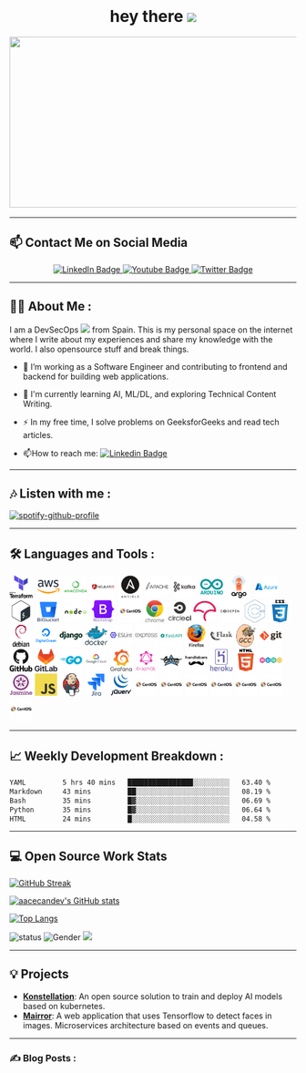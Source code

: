 
<div id="header" align="center">
  <div></div>
  <div id="counters">
    <img src="https://komarev.com/ghpvc/?username=aacecandev&style=flat-square&color=blue" alt=""/>
    <img src="https://visitor-badge.glitch.me/badge?page_id=github.com/aacecandev" alt=""/>
  </div>
  <div>
    <h1>
      hey there
      <img src="https://media.giphy.com/media/hvRJCLFzcasrR4ia7z/giphy.gif" width="30px"/>
    </h1>
  </div>
</div>

<div align="center">
  <img src="https://media.giphy.com/media/dWesBcTLavkZuG35MI/giphy.gif" width="600" height="300"/>
</div>

---

## 📫 Contact Me on Social Media

<div id="contact" align="center">
  <div id="badges">
    <a href="https://www.linkedin.com/in/aacecan/">
      <img src="https://img.shields.io/badge/LinkedIn-blue?style=for-the-badge&logo=linkedin&logoColor=white" alt="LinkedIn Badge"/>
    </a>
    <a href="https://youtube.com/@aacecandev">
      <img src="https://img.shields.io/badge/YouTube-red?style=for-the-badge&logo=youtube&logoColor=white" alt="Youtube Badge"/>
    </a>
    <a href="https://twitter.com/aacecandev">
      <img src="https://img.shields.io/badge/Twitter-blue?style=for-the-badge&logo=twitter&logoColor=white" alt="Twitter Badge"/>
    </a>
  </div>
</div>

---

## :man_technologist: About Me :

I am a DevSecOps <img src="https://media.giphy.com/media/WUlplcMpOCEmTGBtBW/giphy.gif" width="30"> from Spain. This is my personal space on the internet where I write about my experiences and share my knowledge with the world. I also opensource stuff and break things.

- :telescope: I’m working as a Software Engineer and contributing to frontend and backend for building web applications.

- :seedling: I'm currently learning AI, ML/DL, and exploring Technical Content Writing.

- :zap: In my free time, I solve problems on GeeksforGeeks and read tech articles.

- :mailbox:How to reach me: [![Linkedin Badge](https://img.shields.io/badge/-aacecandev-blue?style=flat&logo=Linkedin&logoColor=white)](https://www.linkedin.com/in/aacecan/)

---

## :notes: Listen with me :

[![spotify-github-profile](https://spotify-github-profile.vercel.app/api/view?uid=alexvk89&cover_image=true&theme=default&show_offline=false&background_color=121212)](https://spotify-github-profile.vercel.app/api/view?uid=alexvk89&redirect=true)

---

## :hammer_and_wrench: Languages and Tools :

<div>
  <img src="https://github.com/devicons/devicon/blob/master/icons/terraform/terraform-original-wordmark.svg" title="Terraform" alt="Terraform" width="40" height="40"/>&nbsp;
  <img src="https://github.com/devicons/devicon/blob/master/icons/amazonwebservices/amazonwebservices-original-wordmark.svg" title="AWS" alt="AWS" width="40" height="40"/>&nbsp;
  <img src="https://github.com/devicons/devicon/blob/master/icons/anaconda/anaconda-original-wordmark.svg" title="Anaconda" alt="Anaconda" width="40" height="40"/>&nbsp;
  <img src="https://github.com/devicons/devicon/blob/master/icons/angularjs/angularjs-original-wordmark.svg" title="Angular" alt="Angular" width="40" height="40"/>&nbsp;
  <img src="https://github.com/devicons/devicon/blob/master/icons/ansible/ansible-original-wordmark.svg" title="Ansible" alt="Ansible" width="40" height="40"/>&nbsp;
  <img src="https://github.com/devicons/devicon/blob/master/icons/apache/apache-line-wordmark.svg" title="Apache" alt="Apache " width="40" height="40"/>&nbsp;
  <img src="https://github.com/devicons/devicon/blob/master/icons/apachekafka/apachekafka-original-wordmark.svg"  title="Kafka" alt="Kafka" width="40" height="40"/>&nbsp;
  <img src="https://github.com/devicons/devicon/blob/master/icons/arduino/arduino-original-wordmark.svg" title="Arduino" alt="Arduino" width="40" height="40"/>&nbsp;
  <img src="https://github.com/devicons/devicon/blob/master/icons/argocd/argocd-original-wordmark.svg" title="ArgoCD" alt="ArgoCD" width="40" height="40"/>&nbsp;
  <img src="https://github.com/devicons/devicon/blob/master/icons/azure/azure-original-wordmark.svg" title="Azure" alt="Azure" width="40" height="40"/>&nbsp;
  <img src="https://github.com/devicons/devicon/blob/master/icons/bash/bash-original.svg" title="Bash"  alt="Bash" width="40" height="40"/>&nbsp;
  <img src="https://github.com/devicons/devicon/blob/master/icons/bitbucket/bitbucket-original-wordmark.svg" title="BitBucket"  alt="BitBucket" width="40" height="40"/>&nbsp;
  <img src="https://github.com/devicons/devicon/blob/master/icons/nodejs/nodejs-original-wordmark.svg" title="NodeJS" alt="NodeJS" width="40" height="40"/>&nbsp;
  <img src="https://github.com/devicons/devicon/blob/master/icons/bootstrap/bootstrap-original-wordmark.svg" title="Bootstrap" alt="Bootstrap" width="40" height="40"/>&nbsp;
  <img src="https://github.com/devicons/devicon/blob/master/icons/centos/centos-original-wordmark.svg" title="CentOS" **alt="CentOS" width="40" height="40"/>
  <img src="https://github.com/devicons/devicon/blob/master/icons/chrome/chrome-original-wordmark.svg" title="Chrome" **alt="Chrome" width="40" height="40"/>
  <img src="https://github.com/devicons/devicon/blob/master/icons/circleci/circleci-plain-wordmark.svg" title="CircleCI" **alt="CircleCI" width="40" height="40"/>
  <img src="https://github.com/devicons/devicon/blob/master/icons/codecov/codecov-plain.svg" title="Codecov" **alt="Codecov" width="40" height="40"/>
  <img src="https://github.com/devicons/devicon/blob/master/icons/codepen/codepen-original-wordmark.svg" title="Codepen" **alt="Codepen" width="40" height="40"/>
  <img src="https://github.com/devicons/devicon/blob/master/icons/cplusplus/cplusplus-line.svg" title="CPlusPlus" **alt="CPlusPlus" width="40" height="40"/>
  <img src="https://github.com/devicons/devicon/blob/master/icons/css3/css3-original-wordmark.svg" title="CSS3" **alt="CSS3" width="40" height="40"/>
  <img src="https://github.com/devicons/devicon/blob/master/icons/debian/debian-original-wordmark.svg" title="Debian" **alt="Debian" width="40" height="40"/>
  <img src="https://github.com/devicons/devicon/blob/master/icons/digitalocean/digitalocean-original-wordmark.svg" title="DigitalOcean" **alt="DigitalOcean" width="40" height="40"/>
  <img src="https://github.com/devicons/devicon/blob/master/icons/django/django-plain-wordmark.svg" title="Django" **alt="Django" width="40" height="40"/>
  <img src="https://github.com/devicons/devicon/blob/master/icons/docker/docker-original-wordmark.svg" title="Docker" **alt="Docker" width="40" height="40"/>
  <img src="https://github.com/devicons/devicon/blob/master/icons/eslint/eslint-original-wordmark.svg" title="Eslint" **alt="Eslint" width="40" height="40"/>
  <img src="https://github.com/devicons/devicon/blob/master/icons/express/express-original-wordmark.svg" title="Express" **alt="Express" width="40" height="40"/>
  <img src="https://github.com/devicons/devicon/blob/master/icons/fastapi/fastapi-original-wordmark.svg" title="Fastapi" **alt="Fastapi" width="40" height="40"/>
  <img src="https://github.com/devicons/devicon/blob/master/icons/firefox/firefox-original-wordmark.svg" title="Firefox" **alt="Firefox" width="40" height="40"/>
  <img src="https://github.com/devicons/devicon/blob/master/icons/flask/flask-original-wordmark.svg" title="Flask" **alt="Flask" width="40" height="40"/>
  <img src="https://github.com/devicons/devicon/blob/master/icons/gcc/gcc-original.svg" title="Gcc" **alt="Gcc" width="40" height="40"/>
  <img src="https://github.com/devicons/devicon/blob/master/icons/git/git-original-wordmark.svg" title="Git" **alt="Git" width="40" height="40"/>
  <img src="https://github.com/devicons/devicon/blob/master/icons/github/github-original-wordmark.svg" title="Github" **alt="Github" width="40" height="40"/>
  <img src="https://github.com/devicons/devicon/blob/master/icons/gitlab/gitlab-original-wordmark.svg" title="Gitlab" **alt="Gitlab" width="40" height="40"/>
  <img src="https://github.com/devicons/devicon/blob/master/icons/go/go-original-wordmark.svg" title="Go" **alt="Go" width="40" height="40"/>
  <img src="https://github.com/devicons/devicon/blob/master/icons/googlecloud/googlecloud-original-wordmark.svg" title="GoogleCloud" **alt="GoogleCloud" width="40" height="40"/>
  <img src="https://github.com/devicons/devicon/blob/master/icons/grafana/grafana-original-wordmark.svg" title="Grafana" **alt="Grafana" width="40" height="40"/>
  <img src="https://github.com/devicons/devicon/blob/master/icons/graphql/graphql-plain-wordmark.svg" title="Graphql" **alt="Graphql" width="40" height="40"/>
  <img src="https://github.com/devicons/devicon/blob/master/icons/groovy/groovy-original.svg" title="Groovy" **alt="Groovy" width="40" height="40"/>
  <img src="https://github.com/devicons/devicon/blob/master/icons/handlebars/handlebars-original-wordmark.svg" title="Handlebars" **alt="Handlebars" width="40" height="40"/>
  <img src="https://github.com/devicons/devicon/blob/master/icons/heroku/heroku-original-wordmark.svg" title="Heroku" **alt="Heroku" width="40" height="40"/>
  <img src="https://github.com/devicons/devicon/blob/master/icons/html5/html5-original-wordmark.svg" title="Html5" **alt="Html5" width="40" height="40"/>
  <img src="https://github.com/devicons/devicon/blob/master/icons/hugo/hugo-original-wordmark.svg" title="Hugo" **alt="Hugo" width="40" height="40"/>
  <img src="https://github.com/devicons/devicon/blob/master/icons/jasmine/jasmine-plain-wordmark.svg" title="Jasmine" **alt="Jasmine" width="40" height="40"/>
  <img src="https://github.com/devicons/devicon/blob/master/icons/javascript/javascript-original.svg" title="Javascript" **alt="Javascript" width="40" height="40"/>
  <img src="https://github.com/devicons/devicon/blob/master/icons/jenkins/jenkins-original.svg" title="Jenkins" **alt="Jenkins" width="40" height="40"/>
  <img src="https://github.com/devicons/devicon/blob/master/icons/jira/jira-original-wordmark.svg" title="Jira" **alt="Jira" width="40" height="40"/>
  <img src="https://github.com/devicons/devicon/blob/master/icons/jquery/jquery-original-wordmark.svg" title="Jquery" **alt="Jquery" width="40" height="40"/>
  <img src="https://github.com/devicons/devicon/blob/master/icons/centos/centos-original-wordmark.svg" title="CentOS" **alt="CentOS" width="40" height="40"/>
  <img src="https://github.com/devicons/devicon/blob/master/icons/centos/centos-original-wordmark.svg" title="CentOS" **alt="CentOS" width="40" height="40"/>
  <img src="https://github.com/devicons/devicon/blob/master/icons/centos/centos-original-wordmark.svg" title="CentOS" **alt="CentOS" width="40" height="40"/>
  <img src="https://github.com/devicons/devicon/blob/master/icons/centos/centos-original-wordmark.svg" title="CentOS" **alt="CentOS" width="40" height="40"/>
  <img src="https://github.com/devicons/devicon/blob/master/icons/centos/centos-original-wordmark.svg" title="CentOS" **alt="CentOS" width="40" height="40"/>
  <img src="https://github.com/devicons/devicon/blob/master/icons/centos/centos-original-wordmark.svg" title="CentOS" **alt="CentOS" width="40" height="40"/>
  <img src="https://github.com/devicons/devicon/blob/master/icons/centos/centos-original-wordmark.svg" title="CentOS" **alt="CentOS" width="40" height="40"/>
</div>

---

## :chart_with_upwards_trend: Weekly Development Breakdown :

<!--START_SECTION:waka-->

```text
YAML         5 hrs 40 mins   ████████████████░░░░░░░░░   63.40 %
Markdown     43 mins         ██░░░░░░░░░░░░░░░░░░░░░░░   08.19 %
Bash         35 mins         █▓░░░░░░░░░░░░░░░░░░░░░░░   06.69 %
Python       35 mins         █▓░░░░░░░░░░░░░░░░░░░░░░░   06.64 %
HTML         24 mins         █░░░░░░░░░░░░░░░░░░░░░░░░   04.58 %
```

<!--END_SECTION:waka-->

---

## 💻 Open Source Work Stats

[![GitHub Streak](http://github-readme-streak-stats.herokuapp.com?user=aacecandev&theme=dark&background=000000)](https://git.io/streak-stats)

[![aacecandev's GitHub stats](https://github-readme-stats.vercel.app/api?username=aacecandev)](https://github.com/anuraghazra/github-readme-stats)

[![Top Langs](https://github-readme-stats.vercel.app/api/top-langs/?username=aacecandev&layout=compact&theme=vision-friendly-dark)](https://github.com/anuraghazra/github-readme-stats)



![status](https://img.shields.io/badge/status-up-brightgreen) ![Gender](https://img.shields.io/badge/gender-%F0%9F%A4%B5-lightgrey) ![](https://visitor-badge.glitch.me/badge?page_id=github.com/aacecandev)

---

## 💡 Projects

- [**Konstellation**](https://www.konstellation.io/): An open source solution to train and deploy AI models based on kubernetes.
- [**Mairror**](https://mairror.aacecan.com): A web application that uses Tensorflow to detect faces in images. Microservices architecture based on events and queues.

---

### :writing_hand: Blog Posts :

<!-- BLOG-POST-LIST:START -->
<!-- BLOG-POST-LIST:END -->


<!--
**lizheming/lizheming** is a ✨ _special_ ✨ repository because its `README.md` (this file) appears on your GitHub profile.

Here are some ideas to get you started:

- 🔭 I’m currently working on ...
- 🌱 I’m currently learning ...
- 👯 I’m looking to collaborate on ...
- 🤔 I’m looking for help with ...
- 💬 Ask me about ...
- 📫 How to reach me: ...
- 😄 Pronouns: ...
- ⚡ Fun fact: ...
-->


[2]: https://segmentfault.com/u/lizheming
[3]: https://www.v2ex.com/member/lizheming

